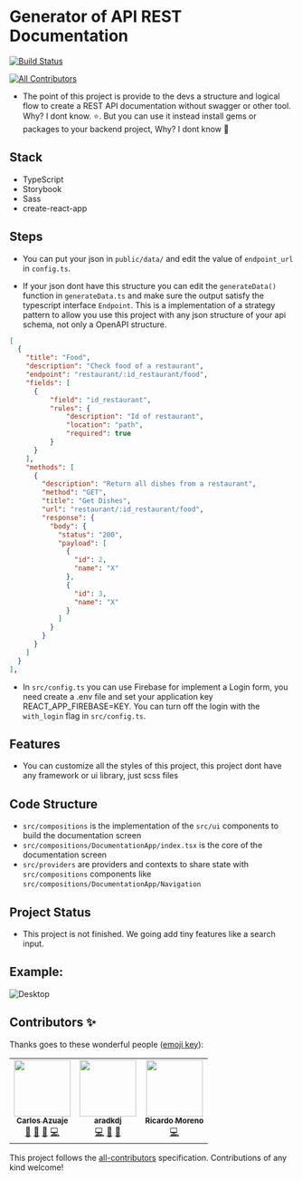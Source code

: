 # Generator of API REST Documentation
[![Build Status](https://travis-ci.org/CharlyJazz/API-REST-Documentation-Generator.svg?branch=master)](https://travis-ci.org/CharlyJazz/API-REST-Documentation-Generator)
<!-- ALL-CONTRIBUTORS-BADGE:START - Do not remove or modify this section -->
[![All Contributors](https://img.shields.io/badge/all_contributors-3-orange.svg?style=flat-square)](#contributors-)
<!-- ALL-CONTRIBUTORS-BADGE:END -->

- The point of this project is provide to the devs a structure and logical flow to create a REST API documentation without swagger or other tool. Why? I dont know. :star:. But you can use it instead install gems or packages to your backend project, Why? I dont know :star2:

## Stack

- TypeScript
- Storybook
- Sass
- create-react-app

## Steps

- You can put your json in `public/data/` and edit the value of `endpoint_url` in `config.ts`.

- If your json dont have this structure you can edit the `generateData()` function in `generateData.ts` and make sure the output satisfy the typescript interface `Endpoint`. This is a implementation of a strategy pattern to allow you use this project with any json structure of your api schema, not only a OpenAPI structure.

```JSON
[
  {
    "title": "Food",
    "description": "Check food of a restaurant",
    "endpoint": "restaurant/:id_restaurant/food",
    "fields": [
      {
          "field": "id_restaurant",
          "rules": {
              "description": "Id of restaurant",
              "location": "path",
              "required": true
          }
      }
    ],
    "methods": [
      {
        "description": "Return all dishes from a restaurant",
        "method": "GET",
        "title": "Get Dishes",
        "url": "restaurant/:id_restaurant/food",
        "response": {
          "body": {
            "status": "200",
            "payload": [
              {
                "id": 2,
                "name": "X"
              },
              {
                "id": 3,
                "name": "X"
              }
            ]
          }
        }
      }
    ]
  }
],
```

- In `src/config.ts` you can use Firebase for implement a Login form, you need create a .env file and set your application key REACT_APP_FIREBASE=KEY. You can turn off the login with the `with_login` flag in `src/config.ts`.

## Features

- You can customize all the styles of this project, this project dont have any framework or ui library, just scss files

## Code Structure

- `src/compositions` is the implementation of the `src/ui` components to build the documentation screen
- `src/compositions/DocumentationApp/index.tsx` is the core of the documentation screen
- `src/providers` are providers and contexts to share state with `src/compositions` components like `src/compositions/DocumentationApp/Navigation`

## Project Status

- This project is not finished. We going add tiny features like a search input.

## Example:

![Desktop](https://user-images.githubusercontent.com/12489333/71376044-0315a780-259f-11ea-95d1-c3d51368f777.png)

## Contributors ✨

Thanks goes to these wonderful people ([emoji key](https://allcontributors.org/docs/en/emoji-key)):

<!-- ALL-CONTRIBUTORS-LIST:START - Do not remove or modify this section -->
<!-- prettier-ignore-start -->
<!-- markdownlint-disable -->
<table>
  <tr>
    <td align="center"><a href="http://charlyjazz.com"><img src="https://avatars0.githubusercontent.com/u/12489333?v=4" width="100px;" alt=""/><br /><sub><b>Carlos Azuaje</b></sub></a><br /><a href="https://github.com/CharlyJazz/API-REST-Documentation-Generator/issues?q=author%3ACharlyJazz" title="Bug reports">🐛</a> <a href="https://github.com/CharlyJazz/API-REST-Documentation-Generator/commits?author=CharlyJazz" title="Documentation">📖</a> <a href="#ideas-CharlyJazz" title="Ideas, Planning, & Feedback">🤔</a> <a href="https://github.com/CharlyJazz/API-REST-Documentation-Generator/commits?author=CharlyJazz" title="Code">💻</a></td>
    <td align="center"><a href="https://github.com/aradkdj"><img src="https://avatars0.githubusercontent.com/u/47002300?v=4" width="100px;" alt=""/><br /><sub><b>aradkdj</b></sub></a><br /><a href="https://github.com/CharlyJazz/API-REST-Documentation-Generator/commits?author=aradkdj" title="Code">💻</a> <a href="https://github.com/CharlyJazz/API-REST-Documentation-Generator/commits?author=aradkdj" title="Documentation">📖</a> <a href="https://github.com/CharlyJazz/API-REST-Documentation-Generator/pulls?q=is%3Apr+reviewed-by%3Aaradkdj" title="Reviewed Pull Requests">👀</a></td>
    <td align="center"><a href="https://rich-97.github.io"><img src="https://avatars3.githubusercontent.com/u/19614614?v=4" width="100px;" alt=""/><br /><sub><b>Ricardo Moreno</b></sub></a><br /><a href="https://github.com/CharlyJazz/API-REST-Documentation-Generator/commits?author=rich-97" title="Code">💻</a></td>
  </tr>
</table>

<!-- markdownlint-enable -->
<!-- prettier-ignore-end -->
<!-- ALL-CONTRIBUTORS-LIST:END -->

This project follows the [all-contributors](https://github.com/all-contributors/all-contributors) specification. Contributions of any kind welcome!